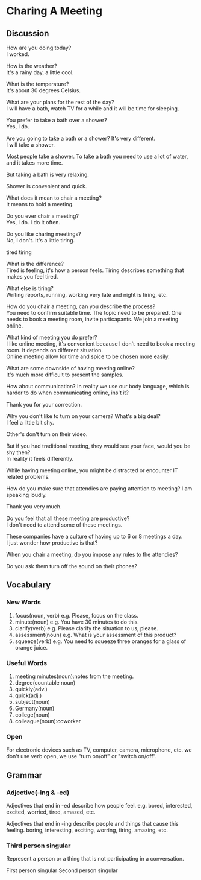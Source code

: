 # Charing A Meeting
## Discussion
How are you doing today?  
I worked.  

How is the weather?  
It's a rainy day, a little cool.  

What is the temperature?  
It's about 30 degrees Celsius.  

What are your plans for the rest of the day?  
I will have a bath, watch TV for a while and it will be time for sleeping.  

You prefer to take a bath over a shower?  
Yes, I do.  

Are you going to take a bath or a shower? It's very different.  
I will take a shower.   

Most people take a shower. To take a bath you need to use a lot of water, and it takes more time.  

But taking a bath is very relaxing.  

Shower is convenient and quick.  

What does it mean to chair a meeting?  
It means to hold a meeting.  

Do you ever chair a meeting?  
Yes, I do. I do it often.   

Do you like charing meetings?  
No, I don't. It's a little tiring.  

tired 
tiring  

What is the difference?  
Tired is feeling, it's how a person feels. Tiring describes something that makes you feel tired.  

What else is tiring?  
Writing reports, running, working very late and night is tiring, etc.   

How do you chair a meeting, can you describe the process?  
You need to confirm suitable time. The topic need to be prepared. One needs to book a meeting room, invite particapants. We join a meeting online.    

What kind of meeting you do prefer?  
I like online meeting, it's convenient because I don't need to book a meeting room. It depends on different situation.   
Online meeting allow for time and spice to be chosen more easily.  

What are some downside of having meeting online?  
It's much more difficult to present the samples.  

How about communication? In reality we use our body language, which is harder to do when communicating online, ins't it?  

Thank you for your correction.  

Why you don't like to turn on your camera? What's a big deal?  
I feel a little bit shy.  

Other's don't turn on their video.  

But if you had traditional meeting, they would see your face, would you be shy then?  
In reality it feels differently.  

While having meeting online, you might be distracted or encounter IT related problems. 

How do you make sure that attendies are paying attention to meeting? 
I am speaking loudly.  

Thank you very much.  

Do you feel that all these meeting are productive?  
I don't need to attend some of these meetings.  

These companies have a culture of having up to 6 or 8 meetings a day.   
I just wonder how productive is that?   

When you chair a meeting, do you impose any rules to the attendies?  

Do you ask them turn off the sound on their phones?  


## Vocabulary
### New Words
1. focus(noun, verb) e.g. Please, focus on the class.  
1. minute(noun) e.g. You have 30 minutes to do this.
1. clarify(verb) e.g. Please clarify the situation to us, please.
1. assessment(noun) e.g. What is your assessment of this product?
1. squeeze(verb) e.g. You need to squeeze three oranges for a glass of orange juice.

### Useful Words
1. meeting minutes(noun):notes from the meeting.
1. degree(countable noun)
1. quickly(adv.)
1. quick(adj.)
1. subject(noun)
1. Germany(noun)
1. college(noun)
1. colleague(noun):coworker

### Open
For electronic devices such as TV, computer, camera, microphone, etc. we don't use verb open, we use "turn on/off" or "switch on/off".  

## Grammar
### Adjective(-ing & -ed)
Adjectives that end in -ed describe how people feel. e.g. bored, interested, excited, worried, tired, amazed, etc.

Adjectives that end in -ing describe people and things that cause this feeling. boring, interesting, exciting, worring, tiring, amazing, etc.

### Third person singular
Represent a person or a thing that is not participating in a conversation.  

First person singular
Second person singular  
